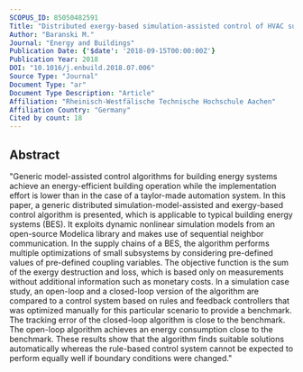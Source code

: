 ```yaml
---
SCOPUS_ID: 85050482591
Title: "Distributed exergy-based simulation-assisted control of HVAC supply chains"
Author: "Baranski M."
Journal: "Energy and Buildings"
Publication Date: {'$date': '2018-09-15T00:00:00Z'}
Publication Year: 2018
DOI: "10.1016/j.enbuild.2018.07.006"
Source Type: "Journal"
Document Type: "ar"
Document Type Description: "Article"
Affiliation: "Rheinisch-Westfälische Technische Hochschule Aachen"
Affiliation Country: "Germany"
Cited by count: 18
---
```


## Abstract
"Generic model-assisted control algorithms for building energy systems achieve an energy-efficient building operation while the implementation effort is lower than in the case of a taylor-made automation system. In this paper, a generic distributed simulation-model-assisted and exergy-based control algorithm is presented, which is applicable to typical building energy systems (BES). It exploits dynamic nonlinear simulation models from an open-source Modelica library and makes use of sequential neighbor communication. In the supply chains of a BES, the algorithm performs multiple optimizations of small subsystems by considering pre-defined values of pre-defined coupling variables. The objective function is the sum of the exergy destruction and loss, which is based only on measurements without additional information such as monetary costs. In a simulation case study, an open-loop and a closed-loop version of the algorithm are compared to a control system based on rules and feedback controllers that was optimized manually for this particular scenario to provide a benchmark. The tracking error of the closed-loop algorithm is close to the benchmark. The open-loop algorithm achieves an energy consumption close to the benchmark. These results show that the algorithm finds suitable solutions automatically whereas the rule-based control system cannot be expected to perform equally well if boundary conditions were changed."
